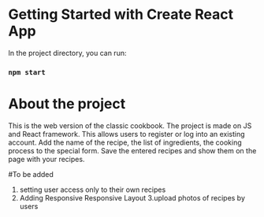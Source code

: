 # Getting Started with Create React App

In the project directory, you can run:
### `npm start`

# About the project
This is the web version of the classic cookbook. The project is made on JS and React framework. This allows users to register or log into an existing account. Add the name of the recipe, the list of ingredients, the cooking process to the special form. Save the entered recipes and show them on the page with your recipes.

#To be added
1. setting user access only to their own recipes
2. Adding Responsive Responsive Layout
3.upload photos of recipes by users
